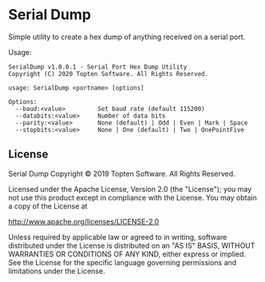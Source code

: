 # Serial Dump

Simple utility to create a hex dump of anything received on a serial port.

Usage:

~~~
SerialDump v1.0.0.1 - Serial Port Hex Dump Utility
Copyright (C) 2020 Topten Software. All Rights Reserved.

usage: SerialDump <portname> [options]

Options:
  --baud:<value>         Set baud rate (default 115200)
  --databits:<value>     Number of data bits
  --parity:<value>       None (default) | Odd | Even | Mark | Space
  --stopbits:<value>     None | One (default) | Two | OnePointFive
~~~


## License

Serial Dump
Copyright © 2019 Topten Software. All Rights Reserved.

Licensed under the Apache License, Version 2.0 (the "License"); you may 
not use this product except in compliance with the License. You may obtain 
a copy of the License at

http://www.apache.org/licenses/LICENSE-2.0

Unless required by applicable law or agreed to in writing, software 
distributed under the License is distributed on an "AS IS" BASIS, WITHOUT 
WARRANTIES OR CONDITIONS OF ANY KIND, either express or implied. See the 
License for the specific language governing permissions and limitations 
under the License.